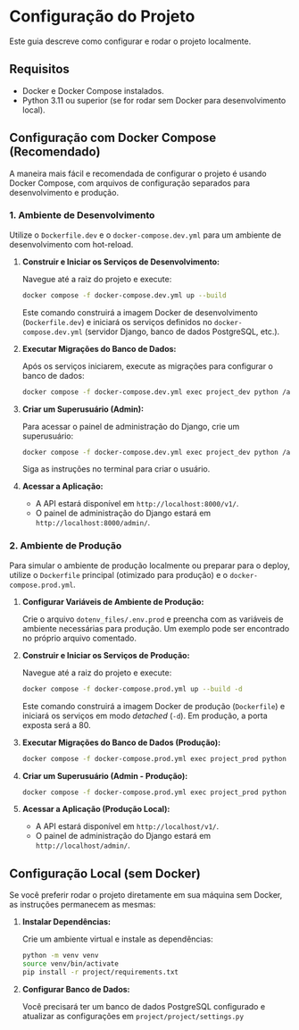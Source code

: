 # Configuração do Projeto

Este guia descreve como configurar e rodar o projeto localmente.

## Requisitos

-   Docker e Docker Compose instalados.
-   Python 3.11 ou superior (se for rodar sem Docker para desenvolvimento local).

## Configuração com Docker Compose (Recomendado)

A maneira mais fácil e recomendada de configurar o projeto é usando Docker Compose, com arquivos de configuração separados para desenvolvimento e produção.

### 1. Ambiente de Desenvolvimento

Utilize o `Dockerfile.dev` e o `docker-compose.dev.yml` para um ambiente de desenvolvimento com hot-reload.

1.  **Construir e Iniciar os Serviços de Desenvolvimento:**

    Navegue até a raiz do projeto e execute:

    ```bash
    docker compose -f docker-compose.dev.yml up --build
    ```

    Este comando construirá a imagem Docker de desenvolvimento (`Dockerfile.dev`) e iniciará os serviços definidos no `docker-compose.dev.yml` (servidor Django, banco de dados PostgreSQL, etc.).

2.  **Executar Migrações do Banco de Dados:**

    Após os serviços iniciarem, execute as migrações para configurar o banco de dados:

    ```bash
    docker compose -f docker-compose.dev.yml exec project_dev python /app/project/manage.py migrate
    ```

3.  **Criar um Superusuário (Admin):**

    Para acessar o painel de administração do Django, crie um superusuário:

    ```bash
    docker compose -f docker-compose.dev.yml exec project_dev python /app/project/manage.py createsuperuser
    ```

    Siga as instruções no terminal para criar o usuário.

4.  **Acessar a Aplicação:**

    -   A API estará disponível em `http://localhost:8000/v1/`.
    -   O painel de administração do Django estará em `http://localhost:8000/admin/`.

### 2. Ambiente de Produção

Para simular o ambiente de produção localmente ou preparar para o deploy, utilize o `Dockerfile` principal (otimizado para produção) e o `docker-compose.prod.yml`.

1.  **Configurar Variáveis de Ambiente de Produção:**

    Crie o arquivo `dotenv_files/.env.prod` e preencha com as variáveis de ambiente necessárias para produção. Um exemplo pode ser encontrado no próprio arquivo comentado.

2.  **Construir e Iniciar os Serviços de Produção:**

    Navegue até a raiz do projeto e execute:

    ```bash
    docker compose -f docker-compose.prod.yml up --build -d
    ```

    Este comando construirá a imagem Docker de produção (`Dockerfile`) e iniciará os serviços em modo *detached* (`-d`). Em produção, a porta exposta será a 80.

3.  **Executar Migrações do Banco de Dados (Produção):**

    ```bash
    docker compose -f docker-compose.prod.yml exec project_prod python /app/project/manage.py migrate
    ```

4.  **Criar um Superusuário (Admin - Produção):**

    ```bash
    docker compose -f docker-compose.prod.yml exec project_prod python /app/project/manage.py createsuperuser
    ```

5.  **Acessar a Aplicação (Produção Local):**

    -   A API estará disponível em `http://localhost/v1/`.
    -   O painel de administração do Django estará em `http://localhost/admin/`.

## Configuração Local (sem Docker)

Se você preferir rodar o projeto diretamente em sua máquina sem Docker, as instruções permanecem as mesmas:

1.  **Instalar Dependências:**

    Crie um ambiente virtual e instale as dependências:

    ```bash
    python -m venv venv
    source venv/bin/activate
    pip install -r project/requirements.txt
    ```

2.  **Configurar Banco de Dados:**

    Você precisará ter um banco de dados PostgreSQL configurado e atualizar as configurações em `project/project/settings.py`